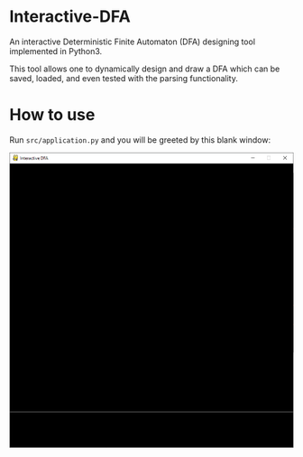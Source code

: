 # Interactive-DFA
An interactive Deterministic Finite Automaton (DFA) designing tool implemented in Python3.

This tool allows one to dynamically design and draw a DFA which can be saved, loaded, and even tested with the parsing functionality.

# How to use #

Run `src/application.py` and you will be greeted by this blank window:

![Blank Window](readme/blank.png)

